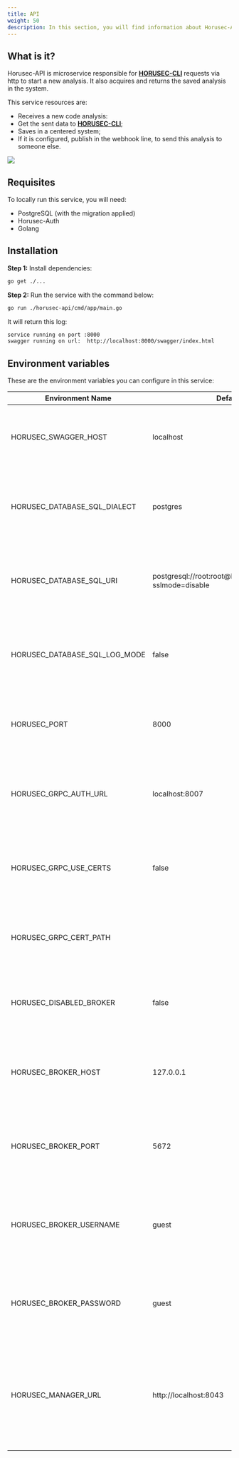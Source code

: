 ```yaml
---
title: API
weight: 50
description: In this section, you will find information about Horusec-API service.
---
```


## **What is it?**
Horusec-API is microservice responsible for [**HORUSEC-CLI**](/docs/cli/overview/) requests via  http to start a new analysis. It also acquires and returns the saved analysis in the system. 

This service resources are:

* Receives a new code analysis:
* Get the sent data to [**HORUSEC-CLI**](/docs/cli/overview/);
* Saves in a centered system;
* If it is configured, publish in the webhook line, to send this analysis to someone else.

![](/docs/ptbr/web/services/api/0-arquitecture.png)

## **Requisites**

To locally run this service, you will need:

* PostgreSQL (with the migration applied)
* Horusec-Auth
* Golang

## **Installation**

**Step 1:** Install dependencies: 
```bash
go get ./...
```

**Step 2:** Run the service with the command below:

```bash
go run ./horusec-api/cmd/app/main.go
```

It will return this log:

```bash
service running on port :8000
swagger running on url:  http://localhost:8000/swagger/index.html
```

## **Environment variables**
These are the environment variables you can configure in this service:

| Environment Name                 | Default Value                                                    | Description                                                  |
|----------------------------------|------------------------------------------------------------------|--------------------------------------------------------------|
| HORUSEC_SWAGGER_HOST             | localhost                                                        | This environment variable gets which swagger host will be available.| 
| HORUSEC_DATABASE_SQL_DIALECT     | postgres                                                         | This environment variable gets the dialect to connet POSTGRES database. |
| HORUSEC_DATABASE_SQL_URI         | postgresql://root:root@localhost:5432/horusec_db?sslmode=disable | This environment variable gets the URI to connect to POSTGRES database.  |
| HORUSEC_DATABASE_SQL_LOG_MODE    | false                                                            | This environment variable gets the value to enable POSTGREs logs. |
| HORUSEC_PORT                     | 8000                                                             | This environment variable gets the port the service will start. |
| HORUSEC_GRPC_AUTH_URL            | localhost:8007                                                   | This environment variable gets the connection GRCP horusec-auth URL. |
| HORUSEC_GRPC_USE_CERTS           | false                                                            | This environment variable gets if the GRCP certificate is enabled or not. |
| HORUSEC_GRPC_CERT_PATH           |                                                                  | This environment variable gets the GRCP certificate path.| 
| HORUSEC_DISABLED_BROKER          | false                                                            | This environment variable gets if the broker is enabled or not. | 
| HORUSEC_BROKER_HOST              | 127.0.0.1                                                        | This environment variable gets host a host to connect to RABBITMQ broker. | 
| HORUSEC_BROKER_PORT              | 5672                                                             | This environment variable gets the port to connect to  RABBITMQ broker. |
| HORUSEC_BROKER_USERNAME          | guest                                                            | This environment variable gets the user name to connect to RABBITMQ broker. |
| HORUSEC_BROKER_PASSWORD          | guest                                                            | This environment variable gets the password to connect to RABBITMQ broker. |
| HORUSEC_MANAGER_URL              | http://localhost:8043                                            | This environment variable gets where the horusec-manager link service is to send to the webhook trigger. |
